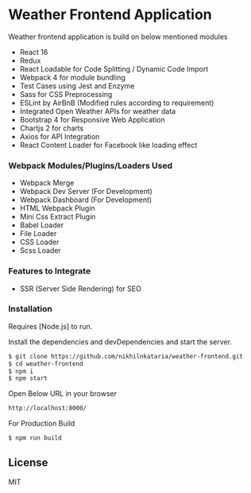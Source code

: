 # Weather Frontend Application

Weather frontend application is build on below mentioned modules

  - React 16
  - Redux 
  - React Loadable for Code Splitting / Dynamic Code Import
  - Webpack 4 for module bundling
  - Test Cases using Jest and Enzyme 
  - Sass for CSS Preprocessing
  - ESLint by AirBnB (Modified rules according to requirement)
  - Integrated Open Weather APIs for weather data
  - Bootstrap 4 for Responsive Web Application      
  - Chartjs 2 for charts
  - Axios for API Integration
  - React Content Loader for Facebook like loading effect

### Webpack Modules/Plugins/Loaders Used
  - Webpack Merge
  - Webpack Dev Server (For Development)
  - Webpack Dashboard (For Development)
  - HTML Webpack Plugin
  - Mini Css Extract Plugin
  - Babel Loader
  - File Loader
  - CSS Loader
  - Scss Loader  

### Features to Integrate

  - SSR (Server Side Rendering) for SEO

### Installation

Requires [Node.js] to run.

Install the dependencies and devDependencies and start the server.

```sh
$ git clone https://github.com/nikhilnkataria/weather-frontend.git
$ cd weather-frontend
$ npm i
$ npm start
```

Open Below URL in your browser
```sh
http://localhost:8000/
```

For Production Build

```sh
$ npm run build
```

License
----

MIT
